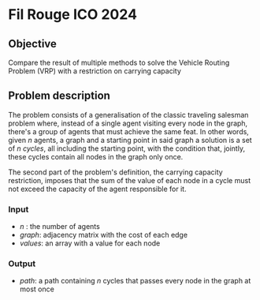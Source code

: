 # Fil Rouge ICO 2024 

## Objective
Compare the result of multiple methods to solve the Vehicle Routing Problem (VRP) with a restriction on carrying capacity

## Problem description

The problem consists of a generalisation of the classic traveling salesman problem where, instead of a single agent visiting every node in the graph, there's a group of agents that must achieve the same feat. In other words, given *n* agents, a graph and a starting point in said graph a solution is a set of *n* *cycles*, all including the starting point, with the condition that, jointly, these cycles contain all nodes in the graph only once.

The second part of the problem's definition, the carrying capacity restriction, imposes that the sum of the value of each node in a cycle must not exceed the capacity of the agent responsible for it.

### Input
- *n* : the number of agents 
- *graph*: adjacency matrix with the cost of each edge
- *values*: an array with a value for each node

### Output
- *path*: a path containing *n* cycles that passes every node in the graph at most once 